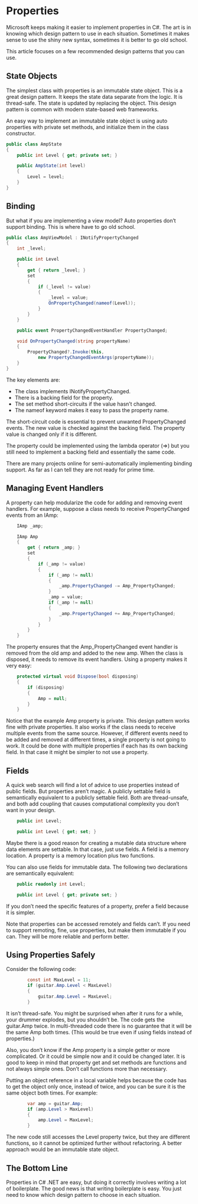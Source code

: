 ﻿# Properties

Microsoft keeps making it easier to implement properties in C#. The art is in 
knowing which design pattern to use in each situation. Sometimes it makes sense 
to use the shiny new syntax, sometimes it is better to go old school. 

This article focuses on a few recommended design patterns that you can use.

## State Objects

The simplest class with properties is an immutable state object. This is a great 
design pattern. It keeps the state data separate from the logic. It is 
thread-safe. The state is updated by replacing the object. This design pattern 
is common with modern state-based web frameworks. 

An easy way to implement an immutable state object is using auto properties with 
private set methods, and initialize them in the class constructor. 

```csharp
public class AmpState
{
    public int Level { get; private set; }

    public AmpState(int level)
    {
        Level = level;
    }
}
```

## Binding

But what if you are implementing a view model? Auto properties don’t support 
binding. This is where have to go old school. 

```csharp
public class AmpViewModel : INotifyPropertyChanged
{
    int _level;

    public int Level
    {
        get { return _level; }
        set
        {
            if (_level != value)
            {
                _level = value;
                OnPropertyChanged(nameof(Level));
            }
        }
    }

    public event PropertyChangedEventHandler PropertyChanged;

    void OnPropertyChanged(string propertyName)
    {
        PropertyChanged?.Invoke(this, 
            new PropertyChangedEventArgs(propertyName));
    }
}
```

The key elements are: 

* The class implements INotifyPropertyChanged.
* There is a backing field for the property.
* The set method short-circuits if the value hasn’t changed.
* The nameof keyword makes it easy to pass the property name.

The short-circuit code is essential to prevent unwanted PropertyChanged events. 
The new value is checked against the backing field. The property value is 
changed only if it is different. 

The property could be implemented using the lambda operator (=>) but you still 
need to implement a backing field and essentially the same code. 

There are many projects online for semi-automatically implementing binding 
support. As far as I can tell they are not ready for prime time. 

## Managing Event Handlers

A property can help modularize the code for adding and removing event handlers. 
For example, suppose a class needs to receive PropertyChanged events from an 
IAmp: 

```csharp
    IAmp _amp;

    IAmp Amp
    {
        get { return _amp; }
        set
        {
            if (_amp != value)
            {
                if (_amp != null)
                {
                    _amp.PropertyChanged -= Amp_PropertyChanged;
                }
                _amp = value;
                if (_amp != null)
                {
                    _amp.PropertyChanged += Amp_PropertyChanged;
                }
            }
        }
    }
```

The property ensures that the Amp_PropertyChanged event handler is removed from 
the old amp and added to the new amp. When the class is disposed, it needs to 
remove its event handlers. Using a property makes it very easy: 

```csharp
    protected virtual void Dispose(bool disposing)
    {
        if (disposing)
        {
            Amp = null;
        }
    }
```

Notice that the example Amp property is private. This design pattern works fine 
with private properties. It also works if the class needs to receive multiple 
events from the same source. However, if different events need to be added and 
removed at different times, a single property is not going to work. It could be 
done with multiple properties if each has its own backing field. In that case 
it might be simpler to not use a property. 

## Fields

A quick web search will find a lot of advice to use properties instead of public 
fields. But properties aren’t magic. A publicly settable field is semantically 
equivalent to a publicly settable field. Both are thread-unsafe, and both add 
coupling that causes computational complexity you don’t want in your design. 

```csharp
    public int Level;

    public int Level { get; set; }
```

Maybe there is a good reason for creating a mutable data structure where data 
elements are settable. In that case, just use fields. A field is a memory 
location. A property is a memory location plus two functions. 

You can also use fields for immutable data. The following two declarations are 
semantically equivalent: 

```csharp
    public readonly int Level;

    public int Level { get; private set; }
```

If you don’t need the specific features of a property, prefer a field because it
is simpler. 

Note that properties can be accessed remotely and fields can’t. If you need to 
support remoting, fine, use properties, but make them immutable if you can. 
They will be more reliable and perform better. 

## Using Properties Safely

Consider the following code: 

```csharp
        const int MaxLevel = 11;
        if (guitar.Amp.Level < MaxLevel)
        {
            guitar.Amp.Level = MaxLevel;
        }
```

It isn’t thread-safe. You might be surprised when after it runs for a while, 
your drummer explodes, but you shouldn’t be. The code gets the guitar.Amp twice. 
In multi-threaded code there is no guarantee that it will be the same Amp both 
times. (This would be true even if using fields instead of properties.) 

Also, you don’t know if the Amp property is a simple getter or more complicated. 
Or it could be simple now and it could be changed later. It is good to keep in 
mind that property get and set methods are functions and not always simple ones. 
Don’t call functions more than necessary. 

Putting an object reference in a local variable helps because the code has to 
get the object only once, instead of twice, and you can be sure it is the same 
object both times. For example: 

```csharp
        var amp = guitar.Amp;
        if (amp.Level > MaxLevel)
        {
            amp.Level = MaxLevel;
        }
```

The new code still accesses the Level property twice, but they are different 
functions, so it cannot be optimized further without refactoring. A better 
approach would be an immutable state object. 

## The Bottom Line

Properties in C# .NET are easy, but doing it correctly involves writing a lot of 
boilerplate. The good news is that writing boilerplate is easy. You just need to 
know which design pattern to choose in each situation.
